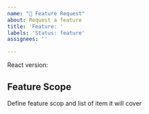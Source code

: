 ```yaml
---
name: "🚀 Feature Request"
about: Request a feature
title: 'Feature: '
labels: 'Status: feature'
assignees: ''

---
```


<!--
  Please provide a clear and concise description of what the feature is. Include
  any example if needed. Please test using the latest version of the relevant branch i.e develop or main.
-->

React version:


## Feature Scope
Define feature scop and list of item it will cover

